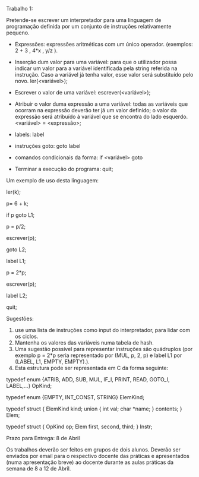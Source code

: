 Trabalho 1:

Pretende-se escrever um interpretador para uma linguagem de programação definida por um conjunto de instruções relativamente pequeno.


- Expressões: expressões aritméticas com um único operador. (exemplos: 2 + 3 , 4*x , y/z ).

- Inserção dum valor para uma variável: para que o utilizador possa indicar um valor para a variável identificada pela string referida na instrução. Caso a variável já tenha valor, esse valor será substituído pelo novo.
ler(<variável>);

- Escrever o valor de uma variável:
escrever(<variável>);

- Atribuir o valor duma expressão a uma variável: todas as variáveis que ocorram na expressão deverão ter já um valor definido; o valor da expressão será atribuído à variável que se encontra do lado esquerdo.
<variável> = <expressão>;

- labels: label <string>

- instruções goto: goto label

- comandos condicionais da forma: if <variável> goto <label>

- Terminar a execução do programa:
quit;



Um exemplo de uso desta linguagem:


ler(k);

p= 6 + k;

if p goto L1;

p = p/2;

escrever(p);

goto L2;

label L1;

p = 2*p;

escrever(p);

label L2;

quit;


Sugestões: 
1) use uma lista de instruções como input do interpretador, para lidar com os ciclos. 
2) Mantenha os valores das variáveis numa tabela de hash. 
3) Uma sugestão possível para representar instruções são quádruplos (por exemplo p = 2*p seria representado por (MUL, p, 2, p) e label L1 por (LABEL, L1, EMPTY, EMPTY).). 
4) Esta estrutura pode ser representada em C da forma seguinte:


typedef enum {ATRIB, ADD, SUB, MUL, IF_I, PRINT, READ, GOTO_I, LABEL,...} OpKind;

typedef enum {EMPTY, INT_CONST, STRING} ElemKind;

typedef struct 
                {
                   ElemKind kind;
                   union
                    { 
                      int val;
                      char *name;
                     } contents;
                  } Elem;

typedef struct
                 {
                    OpKind op;
                    Elem first, second, third;
                  } Instr;




Prazo para Entrega: 8 de Abril

Os trabalhos deverão ser feitos em grupos de dois alunos. Deverão ser enviados por email para o respectivo docente das práticas e apresentados (numa apresentação breve) ao docente durante as aulas práticas da semana de 8 a 12 de Abril.
